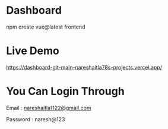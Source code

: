 # Dashboard
npm create vue@latest frontend

# Live Demo 

https://dashboard-git-main-nareshaitla78s-projects.vercel.app/

# You Can Login Through

Email : nareshaitla1122@gmail.com

Password : naresh@123